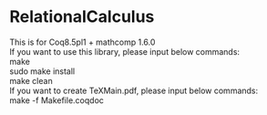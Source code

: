 # RelationalCalculus
This is for Coq8.5pl1 + mathcomp 1.6.0  
If you want to use this library, please input below commands:  
make  
sudo make install  
make clean  
If you want to create TeXMain.pdf, please input below commands:  
make -f Makefile.coqdoc

